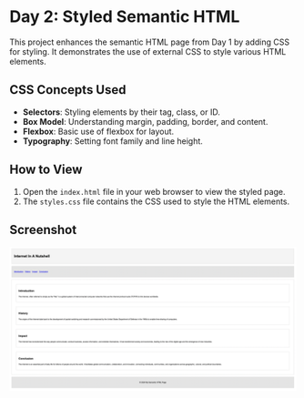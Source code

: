 # Day 2: Styled Semantic HTML

This project enhances the semantic HTML page from Day 1 by adding CSS for styling. It demonstrates the use of external CSS to style various HTML elements.

## CSS Concepts Used

- **Selectors**: Styling elements by their tag, class, or ID.
- **Box Model**: Understanding margin, padding, border, and content.
- **Flexbox**: Basic use of flexbox for layout.
- **Typography**: Setting font family and line height.

## How to View

1. Open the `index.html` file in your web browser to view the styled page.
2. The `styles.css` file contains the CSS used to style the HTML elements.

## Screenshot

![Day 2 Screenshot](../images/day-02.png)
